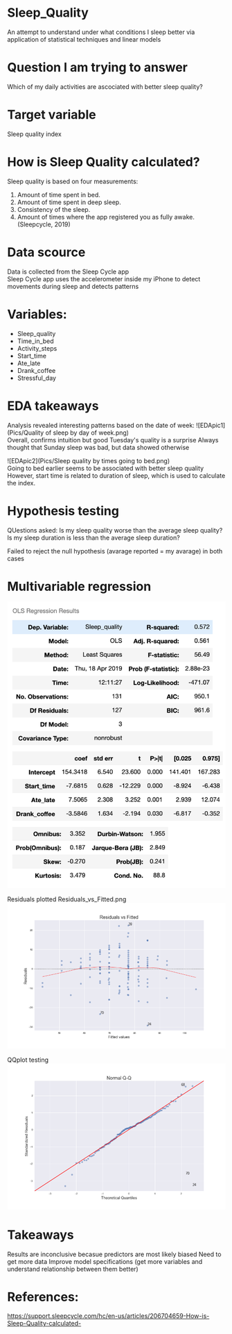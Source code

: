 # Sleep_Quality
An attempt to understand under what conditions I sleep better via application of statistical techniques and linear models

# Question I am trying to answer
Which of my daily activities are ascociated with better sleep quality?

# Target variable
Sleep quality index

# How is Sleep Quality calculated? 
Sleep quality is based on four measurements:
1. Amount of time spent in bed.
2. Amount of time spent in deep sleep.
3. Consistency of the sleep.
4. Amount of times where the app registered you as fully awake. (Sleepcycle, 2019)

# Data scource
Data is collected from the Sleep Cycle app <br> 
Sleep Cycle app uses the accelerometer inside my iPhone to detect movements during sleep and detects patterns

# Variables:
* Sleep_quality	
* Time_in_bed	
* Activity_steps	
* Start_time	
* Ate_late	
* Drank_coffee	
* Stressful_day

# EDA takeaways
Analysis revealed interesting patterns based on the date of week:
![EDApic1](Pics/Quality of sleep by day of week.png)<br>
Overall, confirms intuition but good Tuesday's quality is a surprise 
Always thought that Sunday sleep was bad, but data showed otherwise

![EDApic2](Pics/Sleep quality by times going to bed.png)<br>
Going to bed earlier seems to be associated with better sleep quality
However, start time is related to duration of sleep, which is used to calculate the index.

# Hypothesis testing
QUestions asked:
Is my sleep quality worse than the average sleep quality?
Is my sleep duration is less than the average sleep duration?

Failed to reject the null hypothesis (avarage reported = my avarage) in both cases

# Multivariable regression
![reg1](Pics/Regression_final.png)<br>

Residuals plotted Residuals_vs_Fitted.png
![reg2](Pics/Residuals_vs_Fitted.png)<br>

QQplot testing
![reg3](Pics/NormalQQ.png)<br>

# Takeaways
Results are inconclusive becasue predictors are most likely biased
Need to get more data
Improve model specifications (get more variables and understand relationship between them better)

# References:
https://support.sleepcycle.com/hc/en-us/articles/206704659-How-is-Sleep-Quality-calculated-
